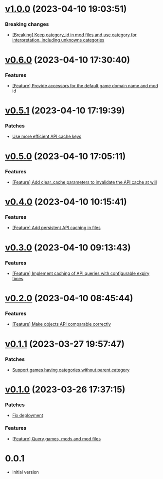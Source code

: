 # [v1.0.0](https://github.com/Muriel-Salvan/nexus_mods/compare/v0.6.0...v1.0.0) (2023-04-10 19:03:51)

### Breaking changes

* [[Breaking] Keep category_id in mod files and use category for interpretation, including unknowns categories](https://github.com/Muriel-Salvan/nexus_mods/commit/a6b01df6d03d27ee880260e46884f09e6a497f1d)

# [v0.6.0](https://github.com/Muriel-Salvan/nexus_mods/compare/v0.5.1...v0.6.0) (2023-04-10 17:30:40)

### Features

* [[Feature] Provide accessors for the default game domain name and mod id](https://github.com/Muriel-Salvan/nexus_mods/commit/ee2ba5c4d3eccf1adae2cc781c5988625537c341)

# [v0.5.1](https://github.com/Muriel-Salvan/nexus_mods/compare/v0.5.0...v0.5.1) (2023-04-10 17:19:39)

### Patches

* [Use more efficient API cache keys](https://github.com/Muriel-Salvan/nexus_mods/commit/3f09a08b815c71a0b0ec6694359c02fd8503bc90)

# [v0.5.0](https://github.com/Muriel-Salvan/nexus_mods/compare/v0.4.0...v0.5.0) (2023-04-10 17:05:11)

### Features

* [[Feature] Add clear_cache parameters to invalidate the API cache at will](https://github.com/Muriel-Salvan/nexus_mods/commit/44958e35eae20ef818e3d4735cc3bd3008cfc5df)

# [v0.4.0](https://github.com/Muriel-Salvan/nexus_mods/compare/v0.3.0...v0.4.0) (2023-04-10 10:15:41)

### Features

* [[Feature] Add persistent API caching in files](https://github.com/Muriel-Salvan/nexus_mods/commit/f124ecf58b0f478ecdca5f6ad2309779d1ab67ac)

# [v0.3.0](https://github.com/Muriel-Salvan/nexus_mods/compare/v0.2.0...v0.3.0) (2023-04-10 09:13:43)

### Features

* [[Feature] Implement caching of API queries with configurable expiry times](https://github.com/Muriel-Salvan/nexus_mods/commit/7f74e25d046adbcec394ce33a3802ed9e91f3a52)

# [v0.2.0](https://github.com/Muriel-Salvan/nexus_mods/compare/v0.1.1...v0.2.0) (2023-04-10 08:45:44)

### Features

* [[Feature] Make objects API comparable correctly](https://github.com/Muriel-Salvan/nexus_mods/commit/ff219c7050aa8421095c666fe2394c621f317e43)

# [v0.1.1](https://github.com/Muriel-Salvan/nexus_mods/compare/v0.1.0...v0.1.1) (2023-03-27 19:57:47)

### Patches

* [Support games having categories without parent category](https://github.com/Muriel-Salvan/nexus_mods/commit/eb19cf5edc424e82df72b7dc0092fa49d24368de)

# [v0.1.0](https://github.com/Muriel-Salvan/nexus_mods/compare/v0.0.1...v0.1.0) (2023-03-26 17:37:15)

### Patches

* [Fix deployment](https://github.com/Muriel-Salvan/nexus_mods/commit/87cef38881b87b08af8c03773bcbda6235f9bbe9)

### Features

* [[Feature] Query games, mods and mod files](https://github.com/Muriel-Salvan/nexus_mods/commit/27bba8875a1f70d7256ce18359c02c08c8d78ab7)

# 0.0.1

* Initial version
